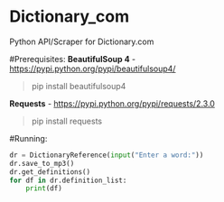 Dictionary_com
==============

Python API/Scraper for Dictionary.com

#Prerequisites:
**BeautifulSoup 4** - https://pypi.python.org/pypi/beautifulsoup4/  
>pip install beautifulsoup4  

**Requests** - https://pypi.python.org/pypi/requests/2.3.0
>pip install requests

#Running:
```python
dr = DictionaryReference(input("Enter a word:"))
dr.save_to_mp3()
dr.get_definitions()
for df in dr.definition_list:
    print(df)
```
